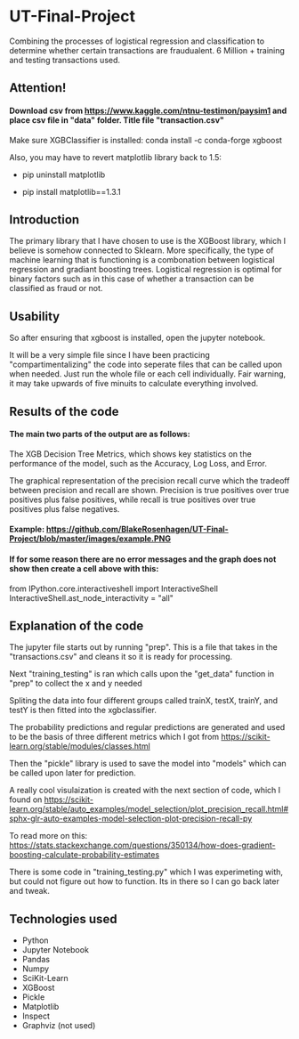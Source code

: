 # UT-Final-Project
Combining the processes of logistical regression and classification to determine whether certain transactions are fraudualent. 6 Million + training and testing transactions used.
## Attention!

#### Download csv from https://www.kaggle.com/ntnu-testimon/paysim1 and place csv file in "data" folder. Title file "transaction.csv"

Make sure XGBClassifier is installed: conda install -c conda-forge xgboost

Also, you may have to revert matplotlib library back to 1.5:

* pip uninstall matplotlib

* pip install matplotlib==1.3.1



## Introduction
The primary library that I have chosen to use is the XGBoost library, which I believe is somehow connected to Sklearn.
More specifically, the type of machine learning that is functioning is a combonation between logistical regression and gradiant boosting trees.
Logistical regression is optimal for binary factors such as in this case of whether a transaction can be classified as fraud or not.



## Usability
So after ensuring that xgboost is installed, open the jupyter notebook.

It will be a very simple file since I have been practicing "compartimentalizing" the code into seperate files that can be called
upon when needed. Just run the whole file or each cell individually. Fair warning, it may take upwards of five minuits to calculate everything involved.



## Results of the code
#### The main two parts of the output are as follows:

The XGB Decision Tree Metrics, which shows key statistics on the performance of the model, such as the Accuracy, Log Loss, and Error.

The graphical representation of the precision recall curve which the tradeoff between precision and recall are shown.
Precision is true positives over true positives plus false positives, while recall is true positives over true positives plus false negatives.

#### Example: https://github.com/BlakeRosenhagen/UT-Final-Project/blob/master/images/example.PNG

#### If for some reason there are no error messages and the graph does not show then create a cell above with this:

from IPython.core.interactiveshell import InteractiveShell
InteractiveShell.ast_node_interactivity = "all"



## Explanation of the code
The jupyter file starts out by running "prep". This is a file that takes in the "transactions.csv" and cleans it so it is ready for processing.

Next "training_testing" is ran which calls upon the "get_data" function in "prep" to collect the x and y needed

Spliting the data into four different groups called trainX, testX, trainY, and testY is then fitted into the xgbclassifier.

The probability predictions and regular predictions are generated and used to be the basis of three different metrics which I got from https://scikit-learn.org/stable/modules/classes.html

Then the "pickle" library is used to save the model into "models" which can be called upon later for prediction.

A really cool visulaization is created with the next section of code, which I found on https://scikit-learn.org/stable/auto_examples/model_selection/plot_precision_recall.html#sphx-glr-auto-examples-model-selection-plot-precision-recall-py

To read more on this: https://stats.stackexchange.com/questions/350134/how-does-gradient-boosting-calculate-probability-estimates

There is some code in "training_testing.py" which I was experimeting with, but could not figure out how to function. Its in there so I can go back later and tweak.

## Technologies used
* Python
* Jupyter Notebook
* Pandas
* Numpy
* SciKit-Learn
* XGBoost
* Pickle
* Matplotlib
* Inspect
* Graphviz (not used)
